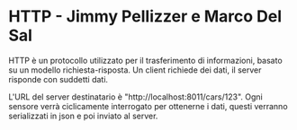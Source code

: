 # HTTP - Jimmy Pellizzer e Marco Del Sal

HTTP è un protocollo utilizzato per il trasferimento di informazioni, basato su un modello richiesta-risposta. Un client richiede dei dati, il server risponde con suddetti dati.

L'URL del server destinatario è "http://localhost:8011/cars/123". Ogni sensore verrà ciclicamente interrogato per ottenerne i dati, questi verranno serializzati in json e poi inviato al server.
